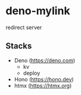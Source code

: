 # deno-mylink
redirect server

## Stacks
- Deno (https://deno.com)
  - kv
  - deploy
- Hono (https://hono.dev)
- htmx (https://htmx.org)
